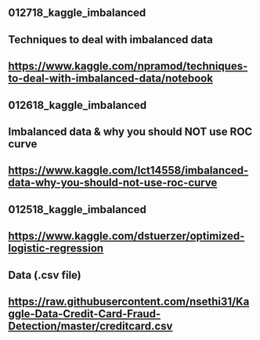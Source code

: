 ## 012718_kaggle_imbalanced
## Techniques to deal with imbalanced data
## https://www.kaggle.com/npramod/techniques-to-deal-with-imbalanced-data/notebook


## 012618_kaggle_imbalanced
## Imbalanced data & why you should NOT use ROC curve
## https://www.kaggle.com/lct14558/imbalanced-data-why-you-should-not-use-roc-curve


## 012518_kaggle_imbalanced
## https://www.kaggle.com/dstuerzer/optimized-logistic-regression

## Data (.csv file)
## https://raw.githubusercontent.com/nsethi31/Kaggle-Data-Credit-Card-Fraud-Detection/master/creditcard.csv